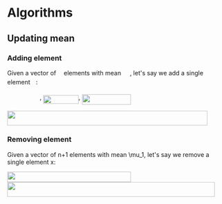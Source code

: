 # Algorithms

## Updating mean

### Adding element

Given a vector of <img src="/theory/tex/55a049b8f161ae7cfeb0197d75aff967.svg?invert_in_darkmode&sanitize=true" align=middle width=9.86687624999999pt height=14.15524440000002pt/> elements with mean <img src="/theory/tex/d4c22567d6bf353815350caad68420a0.svg?invert_in_darkmode&sanitize=true" align=middle width=16.45747124999999pt height=14.15524440000002pt/>, let's say we add a single element <img src="/theory/tex/332cc365a4987aacce0ead01b8bdcc0b.svg?invert_in_darkmode&sanitize=true" align=middle width=9.39498779999999pt height=14.15524440000002pt/>:

<img src="/theory/tex/d4eebb2c2ea039e74fa67b1642f6cc25.svg?invert_in_darkmode&sanitize=true" align=middle width=75.19389899999999pt height=14.611911599999981pt/>, <img src="/theory/tex/617b761d26bff35a8bf1b931a438fffb.svg?invert_in_darkmode&sanitize=true" align=middle width=81.56368769999999pt height=19.1781018pt/>, <img src="/theory/tex/4329a3ee0b6e9aee711e42b7b0d9a059.svg?invert_in_darkmode&sanitize=true" align=middle width=113.45887409999999pt height=24.65753399999998pt/>

<img src="/theory/tex/4ffc3cc9c8863be34fa3710998ab135b.svg?invert_in_darkmode&sanitize=true" align=middle width=463.09405065000004pt height=33.20539859999999pt/>

### Removing element

Given a vector of n+1 elements with mean \mu_1, let's say we remove a single element x:

<img src="/theory/tex/c4f5ff392a539c10c48f2f7db5cc335d.svg?invert_in_darkmode&sanitize=true" align=middle width=285.65014004999995pt height=24.65753399999998pt/>

<img src="/theory/tex/14b71f20e4cdd3d0bc567a5e0de0aa37.svg?invert_in_darkmode&sanitize=true" align=middle width=479.6900064pt height=33.20539859999999pt/>



